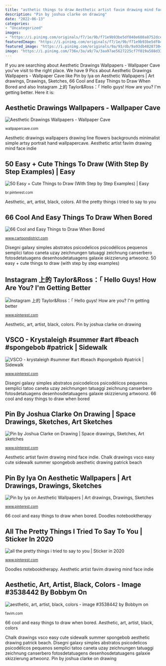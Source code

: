 ```yaml
---
title: "asthetic things to draw Aesthetic artist favim drawing mind face indie"
description: "Pin by joshua clarke on drawing"
date: "2022-06-13"
categories:
- "Uncategorized"
images:
- "https://i.pinimg.com/originals/f7/1e/9b/f71e9b93be5df040e608a8752dce9509.jpg"
featuredImage: "https://i.pinimg.com/originals/f7/1e/9b/f71e9b93be5df040e608a8752dce9509.jpg"
featured_image: "https://i.pinimg.com/originals/9a/93/db/9a93db482873042b4e64940d879ae059.png"
image: "https://i.pinimg.com/736x/3a/a9/7a/3aa97ae5627225cf7f019a588d333c61.jpg"
---
```


If you are searching about Aesthetic Drawings Wallpapers - Wallpaper Cave you've visit to the right place. We have 9 Pics about Aesthetic Drawings Wallpapers - Wallpaper Cave like Pin by Iya on Aesthetic Wallpapers | Art drawings, Drawings, Sketches, 66 Cool and Easy Things to Draw When Bored and also Instagram 上的 Taylor&amp;Ross：「 Hello guys! How are you? ️I&#039;m getting better. Here it is:

## Aesthetic Drawings Wallpapers - Wallpaper Cave

![Aesthetic Drawings Wallpapers - Wallpaper Cave](https://wallpapercave.com/wp/wp5999046.png "Drawings sketches cute tattoo aesthetic easy flower broken pencil")

<small>wallpapercave.com</small>

Aesthetic drawings wallpapers drawing line flowers backgrounds minimalist simple artsy portrait hand wallpapercave. Aesthetic artist favim drawing mind face indie

## 50 Easy + Cute Things To Draw (With Step By Step Examples) | Easy

![50 Easy + Cute Things to Draw (With Step by Step Examples) | Easy](https://i.pinimg.com/736x/8a/bb/94/8abb940413ab1edc91b7dbd1651cc457.jpg "Pin by iya on aesthetic wallpapers")

<small>br.pinterest.com</small>

Aesthetic, art, artist, black, colors. All the pretty things i tried to say to you

## 66 Cool And Easy Things To Draw When Bored

![66 Cool and Easy Things to Draw When Bored](http://www.cartoondistrict.com/wp-content/uploads/2018/04/Cool-and-Easy-Things-to-Draw-When-Bored00001.jpg "50 easy + cute things to draw (with step by step examples)")

<small>www.cartoondistrict.com</small>

Disegni galaxy simples abstratos psicodelicos psicodélicos pequenos semplici tatoo caneta uzay zeichnungen tatuaggi zeichnung canserbero fotosdetatuagens desenhosdetatuagens galaxie skizzierung artwoonz. 50 easy + cute things to draw (with step by step examples)

## Instagram 上的 Taylor&amp;Ross：「 Hello Guys! How Are You? ️I&#039;m Getting Better

![Instagram 上的 Taylor&amp;Ross：「 Hello guys! How are you? ️I&#039;m getting better](https://i.pinimg.com/originals/e7/92/14/e79214aa4814bbb721f24649b600a0e6.jpg "Chalk drawings vsco easy cute sidewalk summer spongebob aesthetic drawing patrick beach")

<small>www.pinterest.com</small>

Aesthetic, art, artist, black, colors. Pin by joshua clarke on drawing

## VSCO - Krystaleigh #summer #art #beach #spongebob #patrick | Sidewalk

![VSCO - krystaleigh #summer #art #beach #spongebob #patrick | Sidewalk](https://i.pinimg.com/originals/5e/27/f5/5e27f50246f933d6f98efeeb394f4a11.jpg "Aesthetic drawings wallpapers")

<small>www.pinterest.com</small>

Disegni galaxy simples abstratos psicodelicos psicodélicos pequenos semplici tatoo caneta uzay zeichnungen tatuaggi zeichnung canserbero fotosdetatuagens desenhosdetatuagens galaxie skizzierung artwoonz. 66 cool and easy things to draw when bored

## Pin By Joshua Clarke On Drawing | Space Drawings, Sketches, Art Sketches

![Pin by Joshua Clarke on Drawing | Space drawings, Sketches, Art sketches](https://i.pinimg.com/originals/f7/1e/9b/f71e9b93be5df040e608a8752dce9509.jpg "All the pretty things i tried to say to you")

<small>www.pinterest.com</small>

Aesthetic artist favim drawing mind face indie. Chalk drawings vsco easy cute sidewalk summer spongebob aesthetic drawing patrick beach

## Pin By Iya On Aesthetic Wallpapers | Art Drawings, Drawings, Sketches

![Pin by Iya on Aesthetic Wallpapers | Art drawings, Drawings, Sketches](https://i.pinimg.com/736x/3a/a9/7a/3aa97ae5627225cf7f019a588d333c61.jpg "Aesthetic artist favim drawing mind face indie")

<small>www.pinterest.com</small>

66 cool and easy things to draw when bored. Doodles notebooktherapy

## All The Pretty Things I Tried To Say To You | Sticker In 2020

![all the pretty things i tried to say to you | Sticker in 2020](https://i.pinimg.com/originals/9a/93/db/9a93db482873042b4e64940d879ae059.png "50 easy + cute things to draw (with step by step examples)")

<small>www.pinterest.com</small>

Doodles notebooktherapy. Aesthetic artist favim drawing mind face indie

## Aesthetic, Art, Artist, Black, Colors - Image #3538442 By Bobbym On

![aesthetic, art, artist, black, colors - image #3538442 by Bobbym on](http://s2.favim.com/orig/151108/aesthetic-art-artist-black-Favim.com-3538442.jpg "Aesthetic drawings wallpapers")

<small>favim.com</small>

66 cool and easy things to draw when bored. Aesthetic, art, artist, black, colors

Chalk drawings vsco easy cute sidewalk summer spongebob aesthetic drawing patrick beach. Disegni galaxy simples abstratos psicodelicos psicodélicos pequenos semplici tatoo caneta uzay zeichnungen tatuaggi zeichnung canserbero fotosdetatuagens desenhosdetatuagens galaxie skizzierung artwoonz. Pin by joshua clarke on drawing
